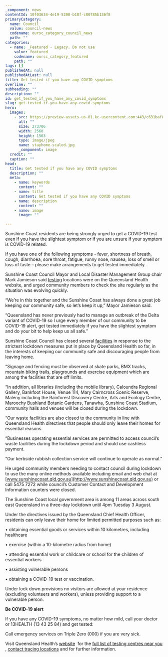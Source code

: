 ```yaml
---
_component: news
contentId: 10f03634-4e19-5200-b18f-c80785b136f8
primaryCategory:
  name: Council
  value: council-news
  codename: oursc_category_council_news
  path: ""
categories:
  - name: _Featured - Legacy. Do not use
    value: featured
    codename: oursc_category_featured
    path: ""
tags: []
publishedAt: null
publishedAtLast: null
title: Get tested if you have any COVID symptoms
overline: ""
subheading: ""
description: ""
id: get_tested_if_you_have_any_covid_symptoms
slug: get-tested-if-you-have-any-covid-symptoms
hero:
  images:
    - src: https://preview-assets-us-01.kc-usercontent.com:443/c631baf8-1b46-001f-580c-d0001b68b4a8/8fe41588-11e8-41b3-a29a-2a9a0920ca83/stayhome-scaled.jpg
      alt: ""
      size: 273706
      width: 2560
      height: 1563
      type: image/jpeg
      name: stayhome-scaled.jpg
      _component: image
  credit: ""
  caption: ""
head:
  title: Get tested if you have any COVID symptoms
  description: ""
  meta:
    - name: keywords
      content: ""
    - name: title
      content: Get tested if you have any COVID symptoms
    - name: description
      content: ""
    - name: image
      image: ""

---
```

Sunshine Coast residents are being strongly urged to get a COVID-19 test even if you have the slightest symptom or if you are unsure if your symptom is COVID-19 related.

If you have one of the following symptoms - fever, shortness of breath, cough, diarrhoea, sore throat, fatigue, runny nose, nausea, loss of smell or loss of taste – please make arrangements to get tested immediately.

Sunshine Coast Council Mayor and Local Disaster Management Group chair Mark Jamieson said [testing](https://www.qld.gov.au/health/conditions/health-alerts/coronavirus-covid-19/stay-informed/testing-and-fever-clinics)
&#x20;locations were on the Queensland Health website, and urged community members to check the site regularly as the situation was evolving quickly.

“We’re in this together and the Sunshine Coast has always done a great job keeping our community safe, so let’s keep it up,” Mayor Jamieson said.

“Queensland has never previously had to manage an outbreak of the Delta variant of COVID-19 so I urge every member of our community to be COVID-19 alert, get tested immediately if you have the slightest symptom and do your bit to help keep us all safe.”

Sunshine Coast Council has closed several [facilities](https://www.sunshinecoast.qld.gov.au/COVID19)
&#x20;in response to the strictest lockdown measures put in place by Queensland Health so far, in the interests of keeping our community safe and discouraging people from leaving home.

“Signage and fencing must be observed at skate parks, BMX tracks, mountain biking trails, playgrounds and exercise equipment which are among the facilities that are off limits.

“In addition, all libraries (including the mobile library), Caloundra Regional Gallery, Bankfoot House, Venue 114, Mary Cairncross Scenic Reserve, Maleny including the Rainforest Discovery Centre, Arts and Ecology Centre, Maroochy Bushland Botanic Gardens, Tanawha, Sunshine Coast Stadium, community halls and venues will be closed during the lockdown.

“Our waste facilities are also closed to the community in line with Queensland Health directives that people should only leave their homes for essential reasons.

“Businesses operating essential services are permitted to access council’s waste facilities during the lockdown period and should use cashless payment.

“Our kerbside rubbish collection service will continue to operate as normal.”

He urged community members needing to contact council during lockdown to use the many online methods available including email and web chat at [www.sunshinecoast.qld.gov.au](http://www.sunshinecoast.qld.gov.au)
&#x20;or call 5475 7272 while council’s Customer Contact and Development Information counters were closed.

The Sunshine Coast local government area is among 11 areas across south east Queensland in a three-day lockdown until 4pm Tuesday 3 August.

Under the directives issued by the Queensland Chief Health Officer, residents can only leave their home for limited permitted purposes such as:

• obtaining essential goods or services within 10 kilometres, including healthcare

• exercise (within a 10-kilometre radius from home)

• attending essential work or childcare or school for the children of essential workers

• assisting vulnerable persons

• obtaining a COVID-19 test or vaccination.

Under lock down provisions no visitors are allowed at your residence (excluding volunteers and workers), unless providing support to a vulnerable person.

**Be COVID-19 alert**

If you have any COVID-19 symptoms, no matter how mild, call your doctor or 13HEALTH (13 43 25 84) and get tested:

Call emergency services on Triple Zero (000) if you are very sick.

Visit Queensland Health’s [website](https://www.health.qld.gov.au/)
 for the [full list of testing centres near you](https://www.qld.gov.au/health/conditions/health-alerts/coronavirus-covid-19/stay-informed/testing-and-fever-clinics)
, [contact tracing locations](https://www.qld.gov.au/health/conditions/health-alerts/coronavirus-covid-19/current-status/contact-tracing)
&#x20;and for further information.
